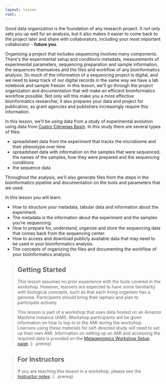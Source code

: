 ```yaml
---
layout: lesson
root: .
---
```


Good data organization is the foundation of any research project. It not only sets you up well for an analysis, 
but it also makes it easier to come back to the project later and share with collaborators, including
your most important collaborator - **future you**.  
  
  
Organizing a project that includes sequencing involves many components. There's the experimental setup 
and conditions metadata, measurements of experimental parameters, sequencing preparation and sample 
information, the sequences themselves and the files and workflow of any bioinformatics analysis. 
So much of the information of a sequencing project is digital, and we need to keep track of our 
digital records in the same way we have a lab notebook and sample freezer. In this lesson, we'll go 
through the project organization and documentation that will make an efficient bioinformatics workflow 
possible. Not only will this make you a more effective bioinformatics researcher, it also prepares 
your data and project for publication, as grant agencies and publishers increasingly require this information.
  
    
In this lesson, we'll be using data from a study of experimental evolution using data from [Cuatro Ciénegas Basin](https://elifesciences.org/articles/49816). In this study there are several types of files:
<!--- just [Lake Hazen Sediment and Soil Metagenomes](http://www.datacarpentry.org/organization-genomics/data/)--->
  
- spreadsheet data from the experiment that tracks the microbiome and their phenotype over time
- spreadsheet data with information on the samples that were sequenced, the names of the samples, 
  how they were prepared and the sequencing conditions
- the sequence data

Throughout the analysis, we'll also generate files from the steps in the bioinformatics pipeline 
and documentation on the tools and parameters that we used.

In this lesson you will learn:

- How to structure your metadata, tabular data and information about the experiment. 
- The metadata is the information about the experiment and the samples you're sequencing.
- How to prepare for, understand, organize and store the sequencing data that comes back from the sequencing center.
- How to access and download publicly available data that may need to be used in your bioinformatics analysis.
- The concepts of organizing the files and documenting the workflow of your bioinformatics analysis.

> ## Getting Started
>
> This lesson assumes no prior experience with the tools covered in the workshop. 
> However, learners are expected to have some familiarity with biological concepts,
> such as that each living organism has a genome. 
> Participants should bring their laptops and plan to participate actively. 
>
> This lesson is part of a workshop that uses data hosted on an Amazon Machine Instance (AMI). Workshop participants will be given 
> information on how
> to log-in to the AMI during the workshop. Learners using these materials for self-directed study will need to set up their own
> AMI. Information on setting up an AMI and accessing the required data is provided on the [Metagenomics Workshop Setup page](https://carpentries-incubator.github.io/metagenomics/setup.html).
{: .prereq}

> ## For Instructors
> If you are teaching this lesson in a workshop, please see the
> [Instructor notes](guide/).
{: .prereq}

